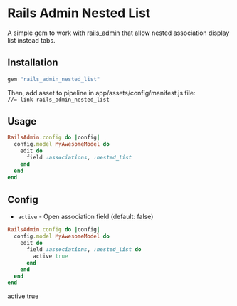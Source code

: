 
# Rails Admin Nested List

A simple gem to work with [rails_admin](https://github.com/sferik/rails_admin) that allow nested association display list instead tabs.

## Installation


```ruby
gem "rails_admin_nested_list"
```

Then, add asset to pipeline in app/assets/config/manifest.js file:<br/>
`//= link rails_admin_nested_list`

## Usage

```ruby
RailsAdmin.config do |config|
  config.model MyAwesomeModel do
    edit do
      field :associations, :nested_list
    end
  end
end
```
## Config

- `active` - Open association field (default: false)

```ruby
RailsAdmin.config do |config|
  config.model MyAwesomeModel do
    edit do
      field :associations, :nested_list do
        active true
      end
    end
  end
end
```
active true
